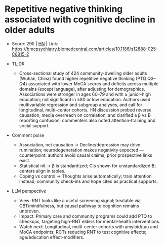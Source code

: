# Repetitive negative thinking associated with cognitive decline in older adults

- Score: 290 | [HN](https://news.ycombinator.com/item?id=45239085) | Link: https://bmcpsychiatry.biomedcentral.com/articles/10.1186/s12888-025-06815-2

- TL;DR
  - Cross-sectional study of 424 community-dwelling older adults (Wuhan, China) found higher repetitive negative thinking (PTQ Q3–Q4) associated with lower MoCA scores and deficits across multiple domains (except language), after adjusting for demographics. Associations were stronger in ages 60–79 and with ≥ junior-high education; not significant in ≥80 or low education. Authors used multivariable regression and subgroup analyses, and call for longitudinal, multi-center cohorts. HN discussion probed reverse causation, media overreach on correlation, and clarified a β vs B reporting confusion; commenters also noted attention-training and social support.

- Comment pulse
  - Association, not causation → Decline/depression may drive rumination; neurodegeneration makes negativity expected — counterpoint: authors avoid causal claims; prior prospective links exist.
  - Statistical nit → β is standardized; CIs shown for unstandardized B; centers align in tables.
  - Coping vs control → Thoughts arise automatically; train attention instead; community check-ins and hope cited as practical supports.

- LLM perspective
  - View: RNT looks like a useful screening signal; treatable via CBT/mindfulness, but causal pathway to cognition remains unproven.
  - Impact: Primary care and community programs could add PTQ to checkups, targeting high-RNT elders for mental-health interventions.
  - Watch next: Longitudinal, multi-center cohorts with amyloid/tau and MoCA endpoints; RCTs reducing RNT to test cognitive effects; age/education effect-modifiers.
